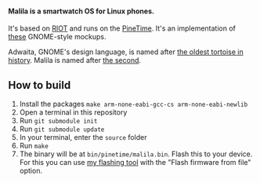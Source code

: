 #### Malila is a smartwatch OS for Linux phones.

It's based on [RIOT](https://www.riot-os.org/) and runs on the [PineTime](https://www.pine64.org/pinetime/). It's an implementation of [these](https://github.com/arteeh/pinetime) GNOME-style mockups.

Adwaita, GNOME's design language, is named after [the oldest tortoise in history](https://en.wikipedia.org/wiki/Adwaita). Malila is named after [the second](https://en.wikipedia.org/wiki/Tu%27i_Malila).

## How to build

1. Install the packages `make arm-none-eabi-gcc-cs arm-none-eabi-newlib`
2. Open a terminal in this repository
3. Run `git submodule init`
4. Run `git submodule update`
5. In your terminal, enter the `source` folder
6. Run `make`
7. The binary will be at `bin/pinetime/malila.bin`. Flash this to your device. For this you can use [my flashing tool](https://flathub.org/apps/details/com.arteeh.Flasher) with the "Flash firmware from file" option.
